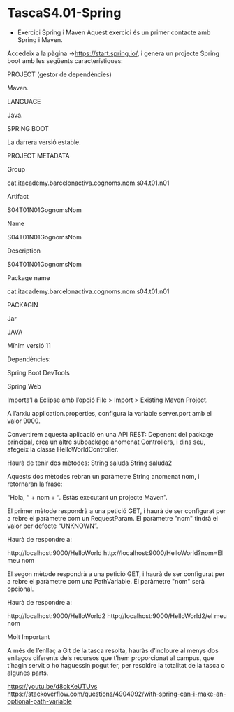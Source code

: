 # TascaS4.01-Spring

- Exercici Spring i Maven
Aquest exercici és un primer contacte amb Spring i Maven.

Accedeix a la pàgina ->https://start.spring.io/, i genera un projecte Spring boot amb les següents característiques:


PROJECT (gestor de dependències)

Maven.

LANGUAGE

Java.

SPRING BOOT

La darrera versió estable.

PROJECT METADATA

Group

cat.itacademy.barcelonactiva.cognoms.nom.s04.t01.n01

Artifact

S04T01N01GognomsNom

Name

S04T01N01GognomsNom

Description

S04T01N01GognomsNom

Package name

cat.itacademy.barcelonactiva.cognoms.nom.s04.t01.n01

PACKAGIN

Jar

JAVA

Mínim versió 11 

Dependències:

Spring Boot DevTools

Spring Web


Importa’l a Eclipse amb l’opció File > Import > Existing Maven Project.

A l’arxiu application.properties, configura la variable server.port amb el valor 9000.

Convertirem aquesta aplicació en una API REST:
Depenent del package principal, crea un altre subpackage anomenat Controllers, i dins seu, afegeix la classe HelloWorldController.


Haurà de tenir dos mètodes:
String saluda
String saluda2

Aquests dos mètodes rebran un paràmetre String anomenat nom, i retornaran la frase:

“Hola, “ + nom + “. Estàs executant un projecte Maven”.


El primer mètode respondrà a una petició GET, i haurà de ser configurat per a rebre el paràmetre com un RequestParam. El paràmetre "nom" tindrà el valor per defecte “UNKNOWN”.

Haurà de respondre a:

http://localhost:9000/HelloWorld
http://localhost:9000/HelloWorld?nom=El meu nom

 

El segon mètode respondrà a una petició GET, i haurà de ser configurat per a rebre el paràmetre com una PathVariable. El paràmetre "nom" serà opcional.

Haurà de respondre a:

http://localhost:9000/HelloWorld2
http://localhost:9000/HelloWorld2/el meu nom

 Molt Important

A més de l’enllaç a Git de la tasca resolta, hauràs d’incloure al menys dos enllaços diferents dels recursos que t’hem proporcionat al campus, que t’hagin servit o ho haguessin pogut fer, per resoldre la totalitat de la tasca o algunes parts.

https://youtu.be/d8okKeUTUvs https://stackoverflow.com/questions/4904092/with-spring-can-i-make-an-optional-path-variable
